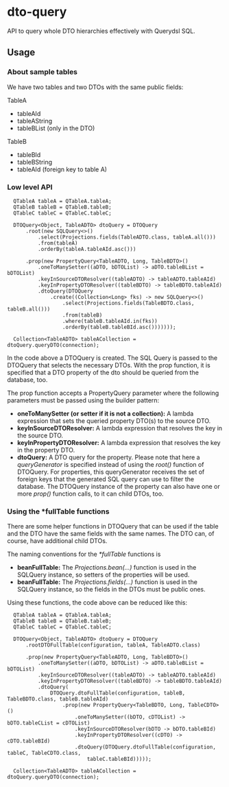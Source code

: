 # dto-query
API to query whole DTO hierarchies effectively with Querydsl SQL.

## Usage

### About sample tables

We have two tables and two DTOs with the same public fields:

TableA
 - tableAId
 - tableAString
 - tableBList (only in the DTO)

TableB
 - tableBId
 - tableBString
 - tableAId (foreign key to table A)

### Low level API

      QTableA tableA = QTableA.tableA;
      QTableB tableB = QTableB.tableB;
      QTableC tableC = QTableC.tableC;
    
      DTOQuery<Object, TableADTO> dtoQuery = DTOQuery
          .root(new SQLQuery<>()
              .select(Projections.fields(TableADTO.class, tableA.all()))
              .from(tableA)
              .orderBy(tableA.tableAId.asc()))
    
          .prop(new PropertyQuery<TableADTO, Long, TableBDTO>()
              .oneToManySetter((aDTO, bDTOList) -> aDTO.tableBList = bDTOList)
              .keyInSourceDTOResolver((tableADTO) -> tableADTO.tableAId)
              .keyInPropertyDTOResolver((tableBDTO) -> tableBDTO.tableAId)
              .dtoQuery(DTOQuery
                  .create((Collection<Long> fks) -> new SQLQuery<>()
                      .select(Projections.fields(TableBDTO.class, tableB.all()))
                      .from(tableB)
                      .where(tableB.tableAId.in(fks))
                      .orderBy(tableB.tableBId.asc()))))));
    
      Collection<TableADTO> tableACollection = dtoQuery.queryDTO(connection);

In the code above a DTOQuery is created. The SQL Query is passed to the
 DTOQuery that selects the necessary DTOs. With the prop function, it is
 specified that a DTO property of the dto should be queried from the
 database, too.

The prop function accepts a PropertyQuery parameter where the following
parameters must be passed using the builder pattern:

 - **oneToManySetter (or setter if it is not a collection):** A lambda
   expression that sets the queried property DTO(s) to the source DTO.
 - **keyInSourceDTOResolver:** A lambda expression that resolves the
   key in the source DTO.
 - **keyInPropertyDTOResolver:** A lambda expression that resolves the
   key in the property DTO.
 - **dtoQuery:** A DTO query for the property. Please note that here a
   _queryGenerator_ is specified instead of using the _root()_ function
   of DTOQuery. For properties, this queryGenerator receives the set of
   foreign keys that the generated SQL query can use to filter the database.
   The DTOQuery instance of the property can also have one or more _prop()_
   function calls, to it can child DTOs, too.

### Using the *fullTable functions

There are some helper functions in DTOQuery that can be used if the table
and the DTO have the same fields with the same names. The DTO can, of course,
have additional child DTOs.

The naming conventions for the _*fullTable_ functions is

 - **beanFullTable:** The _Projections.bean(...)_ function is used in the
     SQLQuery instance, so setters of the properties will be used.
 - **beanFullTable:** The _Projections.fields(...)_ function is used in the
     SQLQuery instance, so the fields in the DTOs must be public ones.

Using these functions, the code above can be reduced like this:

      QTableA tableA = QTableA.tableA;
      QTableB tableB = QTableB.tableB;
      QTableC tableC = QTableC.tableC;
    
      DTOQuery<Object, TableADTO> dtoQuery = DTOQuery
          .rootDTOFullTable(configuration, tableA, TableADTO.class)
    
          .prop(new PropertyQuery<TableADTO, Long, TableBDTO>()
              .oneToManySetter((aDTO, bDTOList) -> aDTO.tableBList = bDTOList)
              .keyInSourceDTOResolver((tableADTO) -> tableADTO.tableAId)
              .keyInPropertyDTOResolver((tableBDTO) -> tableBDTO.tableAId)
              .dtoQuery(
                  DTOQuery.dtoFullTable(configuration, tableB, TableBDTO.class, tableB.tableAId)
                      .prop(new PropertyQuery<TableBDTO, Long, TableCDTO>()
                          .oneToManySetter((bDTO, cDTOList) -> bDTO.tableCList = cDTOList)
                          .keyInSourceDTOResolver(bDTO -> bDTO.tableBId)
                          .keyInPropertyDTOResolver((cDTO) -> cDTO.tableBId)
                          .dtoQuery(DTOQuery.dtoFullTable(configuration, tableC, TableCDTO.class,
                              tableC.tableBId)))));
    
      Collection<TableADTO> tableACollection = dtoQuery.queryDTO(connection);